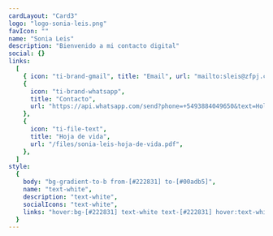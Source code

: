 ```yaml
---
cardLayout: "Card3"
logo: "logo-sonia-leis.png"
favIcon: ""
name: "Sonia Leis"
description: "Bienvenido a mi contacto digital"
social: {}
links:
  [
    { icon: "ti-brand-gmail", title: "Email", url: "mailto:sleis@zfpj.com.ar" },
    {
      icon: "ti-brand-whatsapp",
      title: "Contacto",
      url: "https://api.whatsapp.com/send?phone=+5493884049650&text=Hola!, vi su contacto en conoceme.com.ar y quería ponerme en contacto con usted",
    },
    {
      icon: "ti-file-text",
      title: "Hoja de vida",
      url: "/files/sonia-leis-hoja-de-vida.pdf",
    },
  ]
style:
  {
    body: "bg-gradient-to-b from-[#222831] to-[#00adb5]",
    name: "text-white",
    description: "text-white",
    socialIcons: "text-white",
    links: "hover:bg-[#222831] text-white text-[#222831] hover:text-white",
  }
---
```

